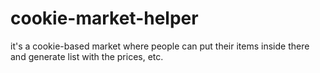 # cookie-market-helper
it's a cookie-based market where people can put their items inside there and generate list with the prices, etc.
